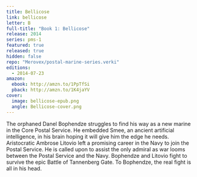 ```yaml
---
title: Bellicose
link: bellicose
letter: B
full-title: "Book 1: Bellicose"
release: 2014
series: pms-1
featured: true
released: true
hidden: false
repo: "Merovex/postal-marine-series.verki"
editions:
  - 2014-07-23
amazon:
  ebook: http://amzn.to/1PpTfSi
  pback: http://amzn.to/1K4jaYV
cover:
  image: bellicose-epub.png
  angle: Bellicose-cover.png
---
```


The orphaned Danel Bophendze struggles to find his way as a new marine in the Core Postal Service. He embedded Smee, an ancient artificial intelligence, in his brain hoping it will give him the edge he needs. Aristocratic Ambrose Litovio left a promising career in the Navy to join the Postal Service. He is called upon to assist the only admiral as war looms between the Postal Service and the Navy. Bophendze and Litovio fight to survive the epic Battle of Tannenberg Gate. To Bophendze, the real fight is all in his head.
